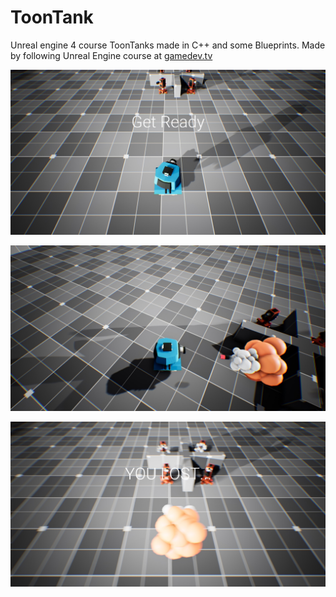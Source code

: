 # ToonTank
Unreal engine 4 course ToonTanks made in C++ and some Blueprints.
Made by following Unreal Engine course at [gamedev.tv](https://www.gamedev.tv)

![Alt text](Pics/GameStart.jpg?raw=true "Game Start")

![Alt text](Pics/EnemyExplode.jpg?raw=true "Exploding Enemy")

![Alt text](Pics/PlayerExplode.jpg?raw=true "PlayerDeath")

